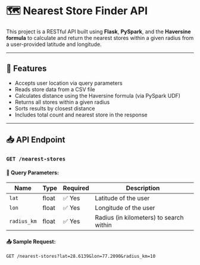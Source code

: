 # 🗺️ Nearest Store Finder API

This project is a RESTful API built using **Flask**, **PySpark**, and the **Haversine formula** to calculate and return the nearest stores within a given radius from a user-provided latitude and longitude.

---

## 🚀 Features

- Accepts user location via query parameters
- Reads store data from a CSV file
- Calculates distance using the Haversine formula (via PySpark UDF)
- Returns all stores within a given radius
- Sorts results by closest distance
- Includes total count and nearest store in the response

---

## 📥 API Endpoint

### `GET /nearest-stores`

#### 🔸 Query Parameters:

| Name       | Type   | Required | Description                     |
|------------|--------|----------|---------------------------------|
| `lat`      | float  | ✅ Yes   | Latitude of the user           |
| `lon`      | float  | ✅ Yes   | Longitude of the user          |
| `radius_km`| float  | ✅ Yes   | Radius (in kilometers) to search within |

#### 📤 Sample Request:

```http
GET /nearest-stores?lat=28.6139&lon=77.2090&radius_km=10
